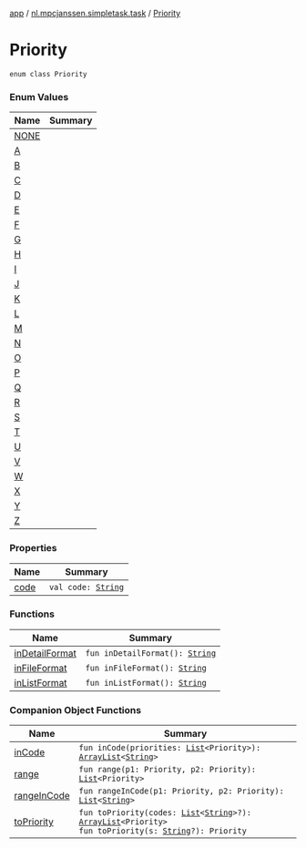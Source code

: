 [app](../../index.md) / [nl.mpcjanssen.simpletask.task](../index.md) / [Priority](.)

# Priority

`enum class Priority`

### Enum Values

| Name | Summary |
|---|---|
| [NONE](-n-o-n-e.md) |  |
| [A](-a.md) |  |
| [B](-b.md) |  |
| [C](-c.md) |  |
| [D](-d.md) |  |
| [E](-e.md) |  |
| [F](-f.md) |  |
| [G](-g.md) |  |
| [H](-h.md) |  |
| [I](-i.md) |  |
| [J](-j.md) |  |
| [K](-k.md) |  |
| [L](-l.md) |  |
| [M](-m.md) |  |
| [N](-n.md) |  |
| [O](-o.md) |  |
| [P](-p.md) |  |
| [Q](-q.md) |  |
| [R](-r.md) |  |
| [S](-s.md) |  |
| [T](-t.md) |  |
| [U](-u.md) |  |
| [V](-v.md) |  |
| [W](-w.md) |  |
| [X](-x.md) |  |
| [Y](-y.md) |  |
| [Z](-z.md) |  |

### Properties

| Name | Summary |
|---|---|
| [code](code.md) | `val code: `[`String`](https://kotlinlang.org/api/latest/jvm/stdlib/kotlin/-string/index.html) |

### Functions

| Name | Summary |
|---|---|
| [inDetailFormat](in-detail-format.md) | `fun inDetailFormat(): `[`String`](https://kotlinlang.org/api/latest/jvm/stdlib/kotlin/-string/index.html) |
| [inFileFormat](in-file-format.md) | `fun inFileFormat(): `[`String`](https://kotlinlang.org/api/latest/jvm/stdlib/kotlin/-string/index.html) |
| [inListFormat](in-list-format.md) | `fun inListFormat(): `[`String`](https://kotlinlang.org/api/latest/jvm/stdlib/kotlin/-string/index.html) |

### Companion Object Functions

| Name | Summary |
|---|---|
| [inCode](in-code.md) | `fun inCode(priorities: `[`List`](https://kotlinlang.org/api/latest/jvm/stdlib/kotlin.collections/-list/index.html)`<Priority>): `[`ArrayList`](http://docs.oracle.com/javase/6/docs/api/java/util/ArrayList.html)`<`[`String`](https://kotlinlang.org/api/latest/jvm/stdlib/kotlin/-string/index.html)`>` |
| [range](range.md) | `fun range(p1: Priority, p2: Priority): `[`List`](https://kotlinlang.org/api/latest/jvm/stdlib/kotlin.collections/-list/index.html)`<Priority>` |
| [rangeInCode](range-in-code.md) | `fun rangeInCode(p1: Priority, p2: Priority): `[`List`](https://kotlinlang.org/api/latest/jvm/stdlib/kotlin.collections/-list/index.html)`<`[`String`](https://kotlinlang.org/api/latest/jvm/stdlib/kotlin/-string/index.html)`>` |
| [toPriority](to-priority.md) | `fun toPriority(codes: `[`List`](https://kotlinlang.org/api/latest/jvm/stdlib/kotlin.collections/-list/index.html)`<`[`String`](https://kotlinlang.org/api/latest/jvm/stdlib/kotlin/-string/index.html)`>?): `[`ArrayList`](http://docs.oracle.com/javase/6/docs/api/java/util/ArrayList.html)`<Priority>`<br>`fun toPriority(s: `[`String`](https://kotlinlang.org/api/latest/jvm/stdlib/kotlin/-string/index.html)`?): Priority` |
